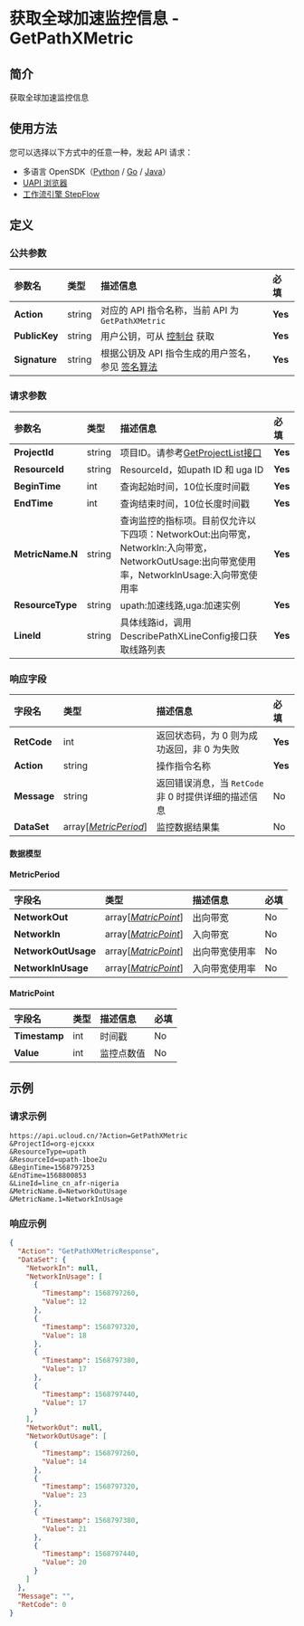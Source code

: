 # 获取全球加速监控信息 - GetPathXMetric

## 简介

获取全球加速监控信息





## 使用方法

您可以选择以下方式中的任意一种，发起 API 请求：
- 多语言 OpenSDK（[Python](https://github.com/ucloud/ucloud-sdk-python3) / [Go](https://github.com/ucloud/ucloud-sdk-go) / [Java](https://github.com/ucloud/ucloud-sdk-java)）
- [UAPI 浏览器](https://console.ucloud.cn/uapi/detail?id=GetPathXMetric)
- [工作流引擎 StepFlow](https://console.ucloud.cn/stepflow/manage/)

## 定义

### 公共参数

| 参数名 | 类型 | 描述信息 | 必填 |
|:---|:---|:---|:---|
| **Action**     | string  | 对应的 API 指令名称，当前 API 为 `GetPathXMetric`                        | **Yes** |
| **PublicKey**  | string  | 用户公钥，可从 [控制台](https://console.ucloud.cn/uapi/apikey) 获取                                             | **Yes** |
| **Signature**  | string  | 根据公钥及 API 指令生成的用户签名，参见 [签名算法](api/summary/signature.md)  | **Yes** |

### 请求参数

| 参数名 | 类型 | 描述信息 | 必填 |
|:---|:---|:---|:---|
| **ProjectId** | string | 项目ID。请参考[GetProjectList接口](api/summary/get_project_list) |**Yes**|
| **ResourceId** | string | ResourceId，如upath ID  和 uga ID  |**Yes**|
| **BeginTime** | int | 查询起始时间，10位长度时间戳 |**Yes**|
| **EndTime** | int | 查询结束时间，10位长度时间戳 |**Yes**|
| **MetricName.N** | string | 查询监控的指标项。目前仅允许以下四项：NetworkOut:出向带宽，NetworkIn:入向带宽，NetworkOutUsage:出向带宽使用率，NetworkInUsage:入向带宽使用率 |**Yes**|
| **ResourceType** | string | upath:加速线路,uga:加速实例 |**Yes**|
| **LineId** | string | 具体线路id，调用DescribePathXLineConfig接口获取线路列表 |**Yes**|

### 响应字段

| 字段名 | 类型 | 描述信息 | 必填 |
|:---|:---|:---|:---|
| **RetCode** | int | 返回状态码，为 0 则为成功返回，非 0 为失败 |**Yes**|
| **Action** | string | 操作指令名称 |**Yes**|
| **Message** | string | 返回错误消息，当 `RetCode` 非 0 时提供详细的描述信息 |No|
| **DataSet** | array[[*MetricPeriod*](#MetricPeriod)] | 监控数据结果集 |No|

#### 数据模型


#### MetricPeriod

| 字段名 | 类型 | 描述信息 | 必填 |
|:---|:---|:---|:---|
| **NetworkOut** | array[[*MatricPoint*](#MatricPoint)] | 出向带宽 |No|
| **NetworkIn** | array[[*MatricPoint*](#MatricPoint)] | 入向带宽 |No|
| **NetworkOutUsage** | array[[*MatricPoint*](#MatricPoint)] | 出向带宽使用率 |No|
| **NetworkInUsage** | array[[*MatricPoint*](#MatricPoint)] | 入向带宽使用率 |No|

#### MatricPoint

| 字段名 | 类型 | 描述信息 | 必填 |
|:---|:---|:---|:---|
| **Timestamp** | int | 时间戳  |No|
| **Value** | int | 监控点数值 |No|

## 示例

### 请求示例
    
```
https://api.ucloud.cn/?Action=GetPathXMetric
&ProjectId=org-ejcxxx
&ResourceType=upath
&ResourceId=upath-1boe2u
&BeginTime=1568797253
&EndTime=1568800853
&LineId=line_cn_afr-nigeria
&MetricName.0=NetworkOutUsage
&MetricName.1=NetworkInUsage
```

### 响应示例
    
```json
{
  "Action": "GetPathXMetricResponse",
  "DataSet": {
    "NetworkIn": null,
    "NetworkInUsage": [
      {
        "Timestamp": 1568797260,
        "Value": 12
      },
      {
        "Timestamp": 1568797320,
        "Value": 18
      },
      {
        "Timestamp": 1568797380,
        "Value": 17
      },
      {
        "Timestamp": 1568797440,
        "Value": 17
      }
    ],
    "NetworkOut": null,
    "NetworkOutUsage": [
      {
        "Timestamp": 1568797260,
        "Value": 14
      },
      {
        "Timestamp": 1568797320,
        "Value": 23
      },
      {
        "Timestamp": 1568797380,
        "Value": 21
      },
      {
        "Timestamp": 1568797440,
        "Value": 20
      }
    ]
  },
  "Message": "",
  "RetCode": 0
}
```





